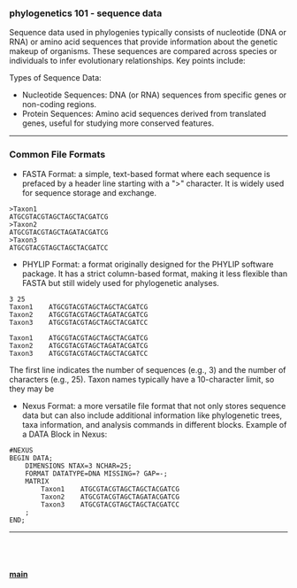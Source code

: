 ### phylogenetics 101 - sequence data

Sequence data used in phylogenies typically consists of nucleotide (DNA or RNA) or amino acid sequences that provide information about the genetic makeup of organisms. These sequences are compared across species or individuals to infer evolutionary relationships. Key points include:

Types of Sequence Data:

- Nucleotide Sequences: DNA (or RNA) sequences from specific genes or non-coding regions.
- Protein Sequences: Amino acid sequences derived from translated genes, useful for studying more conserved features.


---


### Common File Formats

- FASTA Format: a simple, text-based format where each sequence is prefaced by a header line starting with a ">" character. It is widely used for sequence storage and exchange.

```
>Taxon1
ATGCGTACGTAGCTAGCTACGATCG
>Taxon2
ATGCGTACGTAGCTAGATACGATCG
>Taxon3
ATGCGTACGTAGCTAGCTACGATCC
```


- PHYLIP Format: a format originally designed for the PHYLIP software package. It has a strict column-based format, making it less flexible than FASTA but still widely used for phylogenetic analyses.


```
3 25
Taxon1    ATGCGTACGTAGCTAGCTACGATCG
Taxon2    ATGCGTACGTAGCTAGATACGATCG
Taxon3    ATGCGTACGTAGCTAGCTACGATCC

Taxon1    ATGCGTACGTAGCTAGCTACGATCG
Taxon2    ATGCGTACGTAGCTAGATACGATCG
Taxon3    ATGCGTACGTAGCTAGCTACGATCC
```


The first line indicates the number of sequences (e.g., 3) and the number of characters (e.g., 25). Taxon names typically have a 10-character limit, so they may be 

- Nexus Format: a more versatile file format that not only stores sequence data but can also include additional information like phylogenetic trees, taxa information, and analysis commands in different blocks. Example of a DATA Block in Nexus:


```
#NEXUS
BEGIN DATA;
    DIMENSIONS NTAX=3 NCHAR=25;
    FORMAT DATATYPE=DNA MISSING=? GAP=-;
    MATRIX
        Taxon1    ATGCGTACGTAGCTAGCTACGATCG
        Taxon2    ATGCGTACGTAGCTAGATACGATCG
        Taxon3    ATGCGTACGTAGCTAGCTACGATCC
    ;
END;
```


---


<br/>
<br/>


#### [main](https://github.com/for-giobbe/MP25)